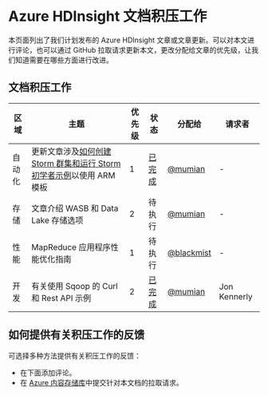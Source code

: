 <properties
   pageTitle="Azure HDInsight 文档积压工作 | Azure"
   description="查看和评价希望看到发布的 HDInsight 帮助文章"
   documentationCenter="na"
   services="hdinsight"
   authors="nitinme"
   manager="pablissima"
   editor="cgronlun"/>

<tags
   ms.service="hdinsight"
   ms.devlang="na"
   ms.topic="article"
   ms.tgt_pltfrm="na"
   ms.workload="big-data"
   ms.date="10/05/2016"
   wacn.date="12/16/2016"
   ms.author="nitinme"/>

# Azure HDInsight 文档积压工作

本页面列出了我们计划发布的 Azure HDInsight 文章或文章更新。可以对本文进行评论，也可以通过 GitHub 拉取请求更新本文，更改分配给文章的优先级，让我们知道需要在哪些方面进行改进。

## 文档积压工作

区域 |主题 | 优先级 | 状态 | 分配给 | 请求者 
------------- | ------------- | -------------- | -------------- | --------------- | --------------
自动化 | 更新文章涉及[如何创建 Storm 群集和运行 Storm 初学者示例](/documentation/articles/hdinsight-apache-storm-tutorial-get-started)以使用 ARM 模板 | 1 | [已完成](/documentation/articles/hdinsight-apache-storm-tutorial-get-started/#create-a-storm-cluster) | [@mumian](https://github.com/mumian) | -
存储 | 文章介绍 WASB 和 Data Lake 存储选项 | 2 | 待执行 | [@mumian](https://github.com/mumian) | -
性能 | MapReduce 应用程序性能优化指南 | 1 | 待执行 | [@blackmist](https://github.com/blackmist) | -
开发 | 有关使用 Sqoop 的 Curl 和 Rest API 示例 | 2 | [已完成](/documentation/articles/hdinsight-hadoop-use-sqoop-curl/) | [@mumian](https://github.com/mumian) | Jon Kennerly |


## 如何提供有关积压工作的反馈
可选择多种方法提供有关积压工作的反馈：

* 在下面添加评论。
* 在 [Azure 内容存储库](https://github.com/wacn/techcontent/blob/master/articles/hdinsight/hdinsight-documentation-backlog.md)中提交针对本文档的拉取请求。

<!---HONumber=Mooncake_Quality_Review_1202_2016-->